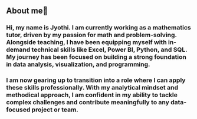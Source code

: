 ## About me👋
### Hi, my name is Jyothi. I am currently working as a mathematics tutor, driven by my passion for math and problem-solving. Alongside teaching, I have been equipping myself with in-demand technical skills like Excel, Power BI, Python, and SQL. My journey has been focused on building a strong foundation in data analysis, visualization, and programming.
### I am now gearing up to transition into a role where I can apply these skills professionally. With my analytical mindset and methodical approach, I am confident in my ability to tackle complex challenges and contribute meaningfully to any data-focused project or team.

<!--
**jyothivenumanohar/jyothivenumanohar** is a ✨ _special_ ✨ repository because its `README.md` (this file) appears on your GitHub profile.

Here are some ideas to get you started:

- 🔭 I’m currently working on ...
- 🌱 I’m currently learning ...
- 👯 I’m looking to collaborate on ...
- 🤔 I’m looking for help with ...
- 💬 Ask me about ...
- 📫 How to reach me: ...
- 😄 Pronouns: ...
- ⚡ Fun fact: ...
-->
